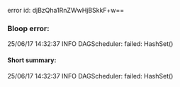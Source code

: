 error id: djBzQha1RnZWwHjBSkkF+w==
### Bloop error:

25/06/17 14:32:37 INFO DAGScheduler: failed: HashSet()
#### Short summary: 

25/06/17 14:32:37 INFO DAGScheduler: failed: HashSet()